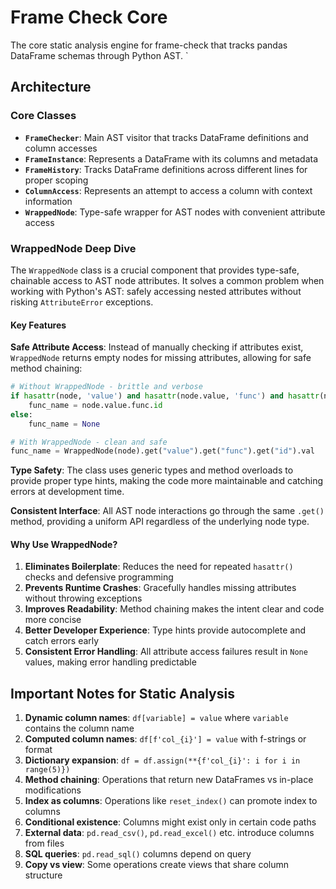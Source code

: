 # Frame Check Core

The core static analysis engine for frame-check that tracks pandas DataFrame schemas through Python AST.
`
## Architecture

### Core Classes

- **`FrameChecker`**: Main AST visitor that tracks DataFrame definitions and column accesses
- **`FrameInstance`**: Represents a DataFrame with its columns and metadata
- **`FrameHistory`**: Tracks DataFrame definitions across different lines for proper scoping
- **`ColumnAccess`**: Represents an attempt to access a column with context information
- **`WrappedNode`**: Type-safe wrapper for AST nodes with convenient attribute access

### WrappedNode Deep Dive

The `WrappedNode` class is a crucial component that provides type-safe, chainable access to AST node attributes. It solves a common problem when working with Python's AST: safely accessing nested attributes without risking `AttributeError` exceptions.

#### Key Features

**Safe Attribute Access**: Instead of manually checking if attributes exist, `WrappedNode` returns empty nodes for missing attributes, allowing for safe method chaining:

```python
# Without WrappedNode - brittle and verbose
if hasattr(node, 'value') and hasattr(node.value, 'func') and hasattr(node.value.func, 'id'):
    func_name = node.value.func.id
else:
    func_name = None

# With WrappedNode - clean and safe
func_name = WrappedNode(node).get("value").get("func").get("id").val
```

**Type Safety**: The class uses generic types and method overloads to provide proper type hints, making the code more maintainable and catching errors at development time.

**Consistent Interface**: All AST node interactions go through the same `.get()` method, providing a uniform API regardless of the underlying node type.

#### Why Use WrappedNode?

1. **Eliminates Boilerplate**: Reduces the need for repeated `hasattr()` checks and defensive programming
2. **Prevents Runtime Crashes**: Gracefully handles missing attributes without throwing exceptions
3. **Improves Readability**: Method chaining makes the intent clear and code more concise
4. **Better Developer Experience**: Type hints provide autocomplete and catch errors early
5. **Consistent Error Handling**: All attribute access failures result in `None` values, making error handling predictable


## Important Notes for Static Analysis

1. **Dynamic column names**: `df[variable] = value` where `variable` contains the column name
2. **Computed column names**: `df[f'col_{i}'] = value` with f-strings or format
3. **Dictionary expansion**: `df = df.assign(**{f'col_{i}': i for i in range(5)})`
4. **Method chaining**: Operations that return new DataFrames vs in-place modifications
5. **Index as columns**: Operations like `reset_index()` can promote index to columns
6. **Conditional existence**: Columns might exist only in certain code paths
7. **External data**: `pd.read_csv()`, `pd.read_excel()` etc. introduce columns from files
8. **SQL queries**: `pd.read_sql()` columns depend on query
9. **Copy vs view**: Some operations create views that share column structure
